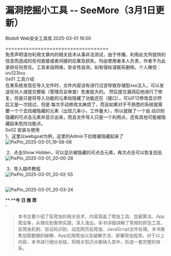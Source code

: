 #  漏洞挖掘小工具 -- SeeMore（3月1日更新）   
Bbdolt  Web安全工具库   2025-03-01 16:00  
  
===================================  
免责声明请勿利用文章内的相关技术从事非法测试，由于传播、利用此文所提供的信息而造成的任何直接或者间接的后果及损失，均由使用者本人负责，作者不为此承担任何责任。工具来自网络，安全性自测，如有侵权请联系删除。个人微信：ivu123ivu  
0x01 工具介绍  
在某系统发现在导入文件时，文件内容没有进行过滤导致存储型xss注入，可以发送任何人或提交模板（管理员会审查）危害挺大的。 然后提交漏洞后他进行了修复，但是只是将导入功能的元素给隐藏了功能还在（接口），可以F12修改显示然后又是一次绕过，但是 每次手动修改太麻烦了，而且如果对于不熟悉的系统就需要一个个去找被隐藏的元素（出现几率小，工作量大），所以就做了一个自 动识别隐藏的可点击元素并显示出来，而且文件导入只是一个利用点，还有其他可能被隐藏起来危险功能点。  
0x02 安装与使用  
1、这里以webgoat为例，这里的Admin下拉框被隐藏起来了   
![PixPin_2025-03-01_19-58-08](https://mmbiz.qpic.cn/sz_mmbiz_png/8H1dCzib3Uibs5xvJzKdib3tCjLPiaIQBpmXiaWyNSovicP3UTsqte0XXo63jIRU8rvPMPxL44JQj1yNwHV1Z63kkFdg/640?wx_fmt=png&from=appmsg "")  
  
 2、点击Show Hidden，可以显示被隐藏的可点击元素，再次点击可以恢复回去   
![PixPin_2025-03-01_20-00-28](https://mmbiz.qpic.cn/sz_mmbiz_png/8H1dCzib3Uibs5xvJzKdib3tCjLPiaIQBpmXFb1Gr966Lt7mrJasnKRCuyGN97zlzS6G4PTUf6lWT5ibSNDngjicNn7A/640?wx_fmt=png&from=appmsg "")  
  
 3、导入插件教程   
![PixPin_2025-03-01_20-02-55](https://mmbiz.qpic.cn/sz_mmbiz_png/8H1dCzib3Uibs5xvJzKdib3tCjLPiaIQBpmXU3Rx5sPMoenZrV8MIQfGmB6gavlZH8HYeb2Yw9ur01ZxQdqYgVYNxQ/640?wx_fmt=png&from=appmsg "")  
  
   
![PixPin_2025-03-01_20-03-24](https://mmbiz.qpic.cn/sz_mmbiz_png/8H1dCzib3Uibs5xvJzKdib3tCjLPiaIQBpmXKSV2sib0wUAj3OQg5lJEQ0zslpXRI9SO9AM7JTLxiat8ShZmbeibZgjhw/640?wx_fmt=png&from=appmsg "")  
  
  
  
  
**·****今 日 推 荐**  
**·**  
  
> 本书主要介绍了反爬虫的相关技术，内容涵盖了爬虫工具、加密算法、App爬虫等，从理论到案例实践，深入浅出。本书详细讲解了常用的抓包工具、反爬虫机制、验证码识别、动态网页反爬虫、JavaScript文件处理。本书聚焦加密数据的破解、App应用爬虫以及破解方法、部署爬虫程序。对于以上内容，本书进行细分总结，将相关知识点都纳入其中，形成一套完整的体系。  
  
  
